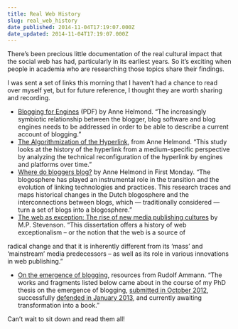 ```yaml
---
title: Real Web History
slug: real_web_history
date_published: 2014-11-04T17:19:07.000Z
date_updated: 2014-11-04T17:19:07.000Z
---
```


There’s been precious little documentation of the real cultural impact that the social web has had, particularly in its earliest years. So it’s exciting when people in academia who are researching those topics share their findings.

I was sent a set of links this morning that I haven’t had a chance to read over myself yet, but for future reference, I thought they are worth sharing and recording.

- [Blogging for Engines](http://www.annehelmond.nl/wordpress/wp-content/uploads/2008/09/helmond_mathesis.pdf) (PDF) by Anne Helmond. “The increasingly symbiotic relationship between the blogger, blog software and blog engines needs to be addressed in order to be able to describe a current account of blogging.”
- [The Algorithmization of the Hyperlink](http://computationalculture.net/article/the-algorithmization-of-the-hyperlink), from Anne Helmond. “This study looks at the history of the hyperlink from a medium-specific perspective by analyzing the technical reconfiguration of the hyperlink by engines and platforms over time.”
- [Where do bloggers blog?](http://firstmonday.org/ojs/index.php/fm/article/view/3775/3142) by Anne Helmond in First Monday. “The blogosphere has played an instrumental role in the transition and the evolution of linking technologies and practices. This research traces and maps historical changes in the Dutch blogosphere and the interconnections between blogs, which — traditionally considered — turn a set of blogs into a blogosphere.”
- [The web as exception: The rise of new media publishing cultures](http://dare.uva.nl/record/1/394557) by M.P. Stevenson. “This dissertation offers a history of web exceptionalism – or the notion that the web is a source of

radical change and that it is inherently different from its ‘mass’ and ‘mainstream’ media predecessors – as well as its role in various innovations in web publishing.”
- [On the emergence of blogging](http://tawawa.org/ark/weblogs/index.html), resources from Rudolf Ammann. “The works and fragments listed below came about in the course of my PhD thesis on the emergence of blogging, [submitted in October 2012](https://plus.google.com/photos/108488541341988649826/albums/5794871909925183745/5794872392772316898?pid=5794872392772316898&amp;oid=108488541341988649826), successfully [defended in January 2013](http://tawawa.org/ark/2013/1/21/invitation.html), and currently awaiting transformation into a book.”

Can’t wait to sit down and read them all!
